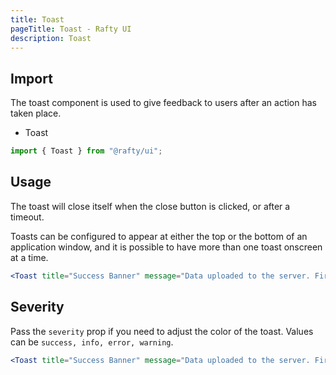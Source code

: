 ```yaml
---
title: Toast
pageTitle: Toast - Rafty UI
description: Toast
---
```


## Import

The toast component is used to give feedback to users after an action has taken place.

- Toast

```jsx
import { Toast } from "@rafty/ui";
```

## Usage

The toast will close itself when the close button is clicked, or after a timeout.

Toasts can be configured to appear at either the top or the bottom of an application window, and it is possible to have more than one toast onscreen at a time.

```jsx
<Toast title="Success Banner" message="Data uploaded to the server. Fire on!" severity="success" />
```

## Severity

Pass the `severity` prop if you need to adjust the color of the toast. Values can be `success, info, error, warning`.

```jsx
<Toast title="Success Banner" message="Data uploaded to the server. Fire on!" severity="error" />
```
